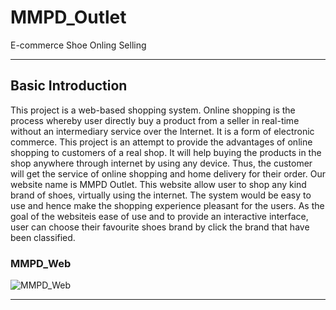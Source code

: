 # MMPD_Outlet
E-commerce Shoe Onling Selling
<hr>

## Basic Introduction
This project is a web-based shopping system. Online shopping is the process whereby user directly buy a product from a seller in real-time without an 
intermediary service over the Internet. It is a form of electronic commerce. This project is an attempt to provide the advantages of online shopping to customers of a real shop. 
It will help buying the products in the shop anywhere through internet by using any device. Thus, the customer will get the service of online shopping and home delivery for their order.
Our website name is MMPD Outlet. This website allow user to shop any kind brand of shoes, virtually using the internet. The system would be easy to use and hence make the shopping experience pleasant for the users. As the goal of the websiteis ease of use and to provide an interactive interface, user can choose their favourite shoes brand by click the brand that have been classified.

### MMPD_Web
![MMPD_Web](https://github.com/user-attachments/assets/94f3a712-987d-4168-be8d-637b03424c40)
<hr>
